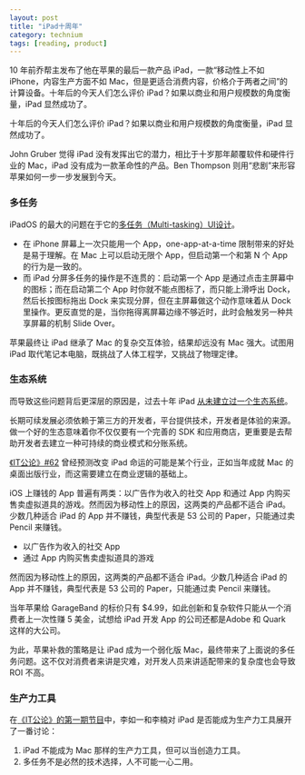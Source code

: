 ```yaml
---
layout: post
title: "iPad十周年"
category: technium
tags: [reading, product]
---
```


10 年前乔帮主发布了他在苹果的最后一款产品 iPad，一款“移动性上不如 iPhone，内容生产方面不如 Mac，但是更适合消费内容，价格介于两者之间”的计算设备。十年后的今天人们怎么评价 iPad？如果以商业和用户规模数的角度衡量，iPad 显然成功了。

十年后的今天人们怎么评价 iPad？如果以商业和用户规模数的角度衡量，iPad 显然成功了。

John Gruber 觉得 iPad 没有发挥出它的潜力，相比于十岁那年颠覆软件和硬件行业的 Mac，iPad 没有成为一款革命性的产品。Ben Thompson 则用“悲剧”来形容苹果如何一步一步发展到今天。

### 多任务

iPadOS 的最大的问题在于它的[多任务（Multi-tasking）UI设计](https://daringfireball.net/2020/01/the_ipad_awkwardly_turns_10)。

- 在 iPhone 屏幕上一次只能用一个 App，one-app-at-a-time 限制带来的好处是易于理解。在 Mac 上可以启动无限个 App，但启动第一个和第 N 个 App 的行为是一致的。
- 而 iPad 分屏多任务的操作是不连贯的：启动第一个 App 是通过点击主屏幕中的图标；而在启动第二个 App 时你就不能点图标了，而只能上滑呼出 Dock，然后长按图标拖出 Dock 来实现分屏，但在主屏幕做这个动作意味着从 Dock 里操作。更反直觉的是，当你拖得离屏幕边缘不够近时，此时会触发另一种共享屏幕的机制 Slide Over。

苹果最终让 iPad 继承了 Mac 的复杂交互体验，结果却远没有 Mac 强大。试图用 iPad 取代笔记本电脑，既挑战了人体工程学，又挑战了物理定律。

### 生态系统

而导致这些问题背后更深层的原因是，过去十年  iPad [从未建立过一个生态系统](https://stratechery.com/2020/the-ipad-at-10-the-ipad-disappointment-ipads-missing-ecosystem/)。

长期可续发展必须依赖于第三方的开发者，平台提供技术，开发者是体验的来源。做一个好的生态意味着你不仅仅要有一个完善的 SDK 和应用商店，更重要是去帮助开发者去建立一种可持续的商业模式和分账系统。

[《IT公论》#62](https://itgonglun.com/62) 曾经预测改变 iPad 命运的可能是某个行业，正如当年成就 Mac 的桌面出版行业，而这需要建立在商业逻辑的基础上。

iOS 上赚钱的 App 普遍有两类：以广告作为收入的社交 App 和通过 App 内购买售卖虚拟道具的游戏。然而因为移动性上的原因，这两类的产品都不适合 iPad。少数几种适合 iPad 的 App 并不赚钱，典型代表是 53 公司的 Paper，只能通过卖 Pencil 来赚钱。

- 以广告作为收入的社交 App
- 通过 App 内购买售卖虚拟道具的游戏

然而因为移动性上的原因，这两类的产品都不适合 iPad。少数几种适合 iPad 的 App 并不赚钱，典型代表是 53 公司的 Paper，只能通过卖 Pencil 来赚钱。

当年苹果给 GarageBand 的标价只有 $4.99，如此创新和复杂软件只能从一个消费者上一次性赚 5 美金，试想给 iPad 开发 App 的公司还都是Adobe 和 Quark 这样的大公司。

为此，苹果补救的策略是让 iPad 成为一个弱化版  Mac，最终带来了上面说的多任务问题。这不仅对消费者来讲是灾难，对开发人员来讲适配带来的复杂度也会导致 ROI 不高。

### 生产力工具

在[《IT公论》的第一期节目](https://itgonglun.com/1)中，李如一和李楠对 iPad 是否能成为生产力工具展开了一番讨论：

1. iPad 不能成为 Mac 那样的生产力工具，但可以当创造力工具。
2. 多任务不是必然的技术选择，人不可能一心二用。
